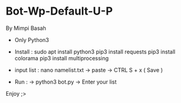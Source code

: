 # Bot-Wp-Default-U-P
By Mimpi Basah

- Only Python3
- Install :
  sudo apt install python3
  pip3 install requests
  pip3 install colorama
  pip3 install multiprocessing

- input list :
  nano namelist.txt -> paste -> CTRL S + x ( Save )

- Run :
  -> python3 bot.py
  -> Enter your list

Enjoy ;>
